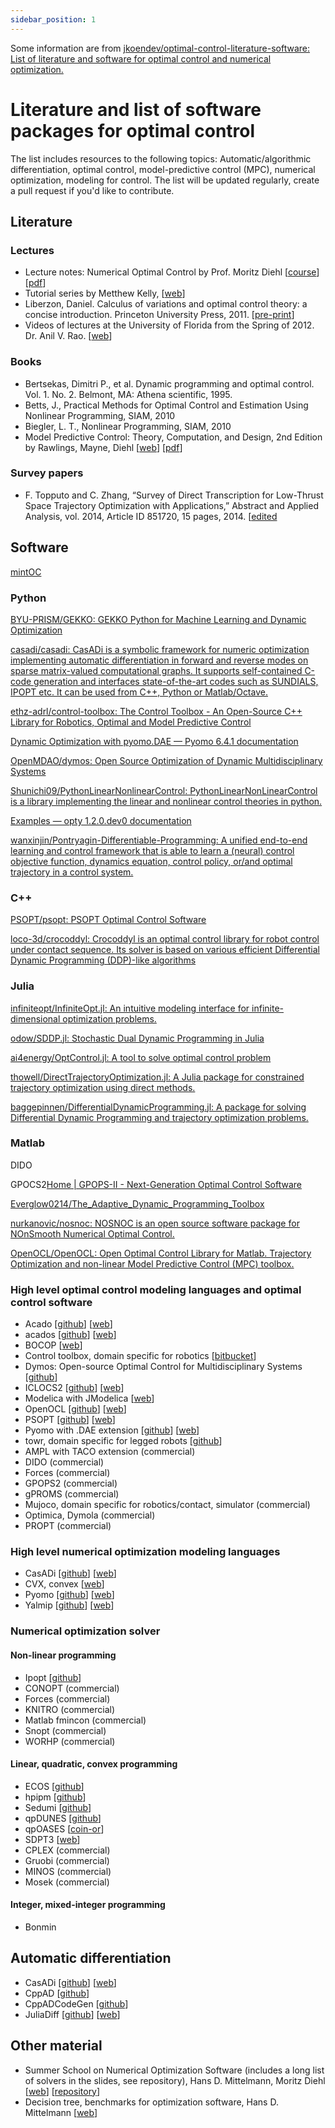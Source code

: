```yaml
---
sidebar_position: 1
---
```



Some information are from [jkoendev/optimal-control-literature-software: List of literature and software for optimal control and numerical optimization.](https://github.com/jkoendev/optimal-control-literature-software)

# Literature and list of software packages for optimal control

The list includes resources to the following topics: Automatic/algorithmic differentiation, optimal control, model-predictive control (MPC), numerical optimization, modeling for control.  The list will be updated regularly, create a pull request if you'd like to contribute.

## Literature

### Lectures

* Lecture notes: Numerical Optimal Control by Prof. Moritz Diehl [[course](https://www.syscop.de/teaching/ss2017/numerical-optimal-control)] [[pdf](https://www.syscop.de/files/2017ss/NOC/script/book-NOCSE.pdf)]
* Tutorial series by Metthew Kelly, [[web](http://www.matthewpeterkelly.com/tutorials/index.html)]
* Liberzon, Daniel. Calculus of variations and optimal control theory: a concise introduction. Princeton University Press, 2011. [[pre-print](http://liberzon.csl.illinois.edu/teaching/cvoc.pdf)]
* Videos of lectures at the University of Florida from the Spring of 2012. Dr. Anil V. Rao. [[web](http://www.anilvrao.com/Optimal-Control-Videos.html)]

### Books

* Bertsekas, Dimitri P., et al. Dynamic programming and optimal control. Vol. 1. No. 2. Belmont, MA: Athena scientific, 1995.
* Betts, J., Practical Methods for Optimal Control and Estimation Using Nonlinear Programming, SIAM, 2010
* Biegler, L. T., Nonlinear Programming, SIAM, 2010
* Model Predictive Control: Theory, Computation, and Design, 2nd Edition by Rawlings, Mayne, Diehl [[web](https://sites.engineering.ucsb.edu/~jbraw/mpc/)] [[pdf](https://sites.engineering.ucsb.edu/~jbraw/mpc/MPC-book-2nd-edition-2nd-printing.pdf)]

### Survey papers

* F. Topputo and C. Zhang, “Survey of Direct Transcription for Low-Thrust Space Trajectory Optimization with Applications,” Abstract and Applied Analysis, vol. 2014, Article ID 851720, 15 pages, 2014. [[edited](https://www.hindawi.com/journals/aaa/2014/851720/)

## Software
[mintOC](https://mintoc.de/index.php/Main_Page)
### Python

[BYU-PRISM/GEKKO: GEKKO Python for Machine Learning and Dynamic Optimization](https://github.com/BYU-PRISM/GEKKO)


[casadi/casadi: CasADi is a symbolic framework for numeric optimization implementing automatic differentiation in forward and reverse modes on sparse matrix-valued computational graphs. It supports self-contained C-code generation and interfaces state-of-the-art codes such as SUNDIALS, IPOPT etc. It can be used from C++, Python or Matlab/Octave.](https://github.com/casadi/casadi)

[ethz-adrl/control-toolbox: The Control Toolbox - An Open-Source C++ Library for Robotics, Optimal and Model Predictive Control](https://github.com/ethz-adrl/control-toolbox)

[Dynamic Optimization with pyomo.DAE — Pyomo 6.4.1 documentation](https://pyomo.readthedocs.io/en/stable/modeling_extensions/dae.html?highlight=optimal%20control)

[OpenMDAO/dymos: Open Source Optimization of Dynamic Multidisciplinary Systems](https://github.com/OpenMDAO/dymos)

[Shunichi09/PythonLinearNonlinearControl: PythonLinearNonLinearControl is a library implementing the linear and nonlinear control theories in python.](https://github.com/Shunichi09/PythonLinearNonlinearControl)

[Examples — opty 1.2.0.dev0 documentation](https://opty.readthedocs.io/en/latest/examples.html)


[wanxinjin/Pontryagin-Differentiable-Programming: A unified end-to-end learning and control framework that is able to learn a (neural) control objective function, dynamics equation, control policy, or/and optimal trajectory in a control system.](https://github.com/wanxinjin/Pontryagin-Differentiable-Programming)


### C++
[PSOPT/psopt: PSOPT Optimal Control Software](https://github.com/PSOPT/psopt)

[loco-3d/crocoddyl: Crocoddyl is an optimal control library for robot control under contact sequence. Its solver is based on various efficient Differential Dynamic Programming (DDP)-like algorithms](https://github.com/loco-3d/crocoddyl)
### Julia
[infiniteopt/InfiniteOpt.jl: An intuitive modeling interface for infinite-dimensional optimization problems.](https://github.com/infiniteopt/InfiniteOpt.jl)

[odow/SDDP.jl: Stochastic Dual Dynamic Programming in Julia](https://github.com/odow/SDDP.jl)

[ai4energy/OptControl.jl: A tool to solve optimal control problem](https://github.com/ai4energy/OptControl.jl)

[thowell/DirectTrajectoryOptimization.jl: A Julia package for constrained trajectory optimization using direct methods.](https://github.com/thowell/DirectTrajectoryOptimization.jl)

[baggepinnen/DifferentialDynamicProgramming.jl: A package for solving Differential Dynamic Programming and trajectory optimization problems.](https://github.com/baggepinnen/DifferentialDynamicProgramming.jl)

### Matlab
DIDO

GPOCS2[Home | GPOPS-II - Next-Generation Optimal Control Software](https://www.gpops2.com/)

[Everglow0214/The_Adaptive_Dynamic_Programming_Toolbox](https://github.com/Everglow0214/The_Adaptive_Dynamic_Programming_Toolbox)

[nurkanovic/nosnoc: NOSNOC is an open source software package for NOnSmooth Numerical Optimal Control.](https://github.com/nurkanovic/nosnoc)

[OpenOCL/OpenOCL: Open Optimal Control Library for Matlab. Trajectory Optimization and non-linear Model Predictive Control (MPC) toolbox.](https://github.com/OpenOCL/OpenOCL)
### High level optimal control modeling languages and optimal control software

* Acado [[github](https://github.com/acado/acado)] [[web](http://acado.github.io/)]
* acados [[github](https://github.com/acados/acados)] [[web](http://acados.org/)]
* BOCOP [[web](https://www.bocop.org/)]
* Control toolbox, domain specific for robotics [[bitbucket](https://bitbucket.org/adrlab/ct/wiki/Home)]
* Dymos: Open-source Optimal Control for Multidisciplinary Systems [[github](https://github.com/OpenMDAO/dymos)]
* ICLOCS2 [[github](https://github.com/ImperialCollegeLondon/ICLOCS/)] [[web](http://www.ee.ic.ac.uk/ICLOCS/)]
* Modelica with JModelica [[web](https://jmodelica.org/)]
* OpenOCL [[github](https://github.com/OpenOCL/OpenOCL)] [[web](https://openocl.org/)]
* PSOPT [[github](https://github.com/PSOPT/psopt)] [[web](http://www.psopt.org/)]
* Pyomo with .DAE extension [[github](https://github.com/Pyomo/pyomo)] [[web](http://www.pyomo.org/)]
* towr, domain specific for legged robots [[github](https://github.com/ethz-adrl/towr)]
* AMPL with TACO extension (commercial)
* DIDO (commercial)
* Forces (commercial)
* GPOPS2 (commercial)
* gPROMS (commercial)
* Mujoco, domain specific for robotics/contact, simulator (commercial)
* Optimica, Dymola (commercial)
* PROPT (commercial)

### High level numerical optimization modeling languages

* CasADi [[github](https://github.com/casadi/casadi)] [[web](https://web.casadi.org/)]
* CVX, convex [[web](http://cvxr.com/cvx/)]
* Pyomo [[github](https://github.com/Pyomo/pyomo)] [[web](http://www.pyomo.org/)]
* Yalmip [[github](https://github.com/yalmip/YALMIP)] [[web](https://yalmip.github.io/)]

### Numerical optimization solver

#### Non-linear programming

* Ipopt [[github](https://github.com/coin-or/Ipopt)]
* CONOPT (commercial)
* Forces (commercial)
* KNITRO (commercial)
* Matlab fmincon (commercial)
* Snopt (commercial)
* WORHP (commercial)

#### Linear, quadratic, convex programming

* ECOS [[github](https://github.com/embotech/ecos)]
* hpipm [[github](https://github.com/giaf/hpipm)]
* Sedumi [[github](https://github.com/sqlp/sedumi)]
* qpDUNES [[github](https://github.com/jfrasch/qpDUNES)]
* qpOASES [[coin-or](https://projects.coin-or.org/qpOASES)]
* SDPT3 [[web](http://www.math.nus.edu.sg/~mattohkc/sdpt3.html)]
* CPLEX (commercial)
* Gruobi (commercial)
* MINOS (commercial)
* Mosek (commercial)

#### Integer, mixed-integer programming

* Bonmin

## Automatic differentiation

* CasADi [[github](https://github.com/casadi/casadi)] [[web](https://web.casadi.org/)]
* CppAD [[github](https://github.com/coin-or/CppAD)]
* CppADCodeGen [[github](https://github.com/joaoleal/CppADCodeGen)]
* JuliaDiff [[github](https://github.com/JuliaDiff/)] [[web](http://www.juliadiff.org/)]

## Other material

* Summer School on Numerical Optimization Software (includes a long list of solvers in the slides, see repository), Hans D. Mittelmann, Moritz Diehl [[web](https://www.syscop.de/teaching/2016/summer-school-on-numerical-optimization-software)] [[repository](https://gitlab.syscop.de/teaching/NOS_public)]
* Decision tree, benchmarks for optimization software, Hans D. Mittelmann [[web](http://plato.asu.edu/)]
